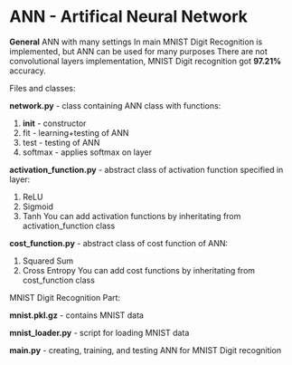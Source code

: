 # **ANN - Artifical Neural Network**
**General** ANN with many settings
In main MNIST Digit Recognition is implemented, but ANN can be used for many purposes
There are not convolutional layers implementation, MNIST Digit recognition got **97.21%** accuracy.

Files and classes:

**network.py** - class containing ANN class with functions:
  1. __init__ - constructor
  2. fit - learning+testing of ANN
  3. test - testing of ANN
  4. softmax - applies softmax on layer
  
**activation_function.py** - abstract class of activation function specified in layer:
  1. ReLU
  2. Sigmoid
  3. Tanh
  You can add activation functions by inheritating from activation_function class
  
**cost_function.py** - abstract class of cost function of ANN:
  1. Squared Sum
  2. Cross Entropy
  You can add cost functions by inheritating from cost_function class

MNIST Digit Recognition Part:

**mnist.pkl.gz** - contains MNIST data

**mnist_loader.py** - script for loading MNIST data

**main.py** - creating, training, and testing ANN for MNIST Digit recognition




  
